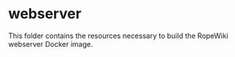 # webserver

This folder contains the resources necessary to build the RopeWiki webserver Docker image.